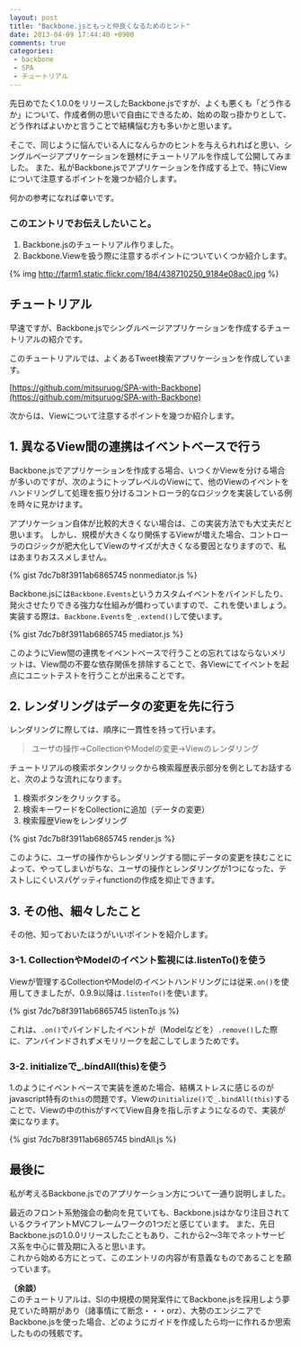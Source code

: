```yaml
---
layout: post
title: "Backbone.jsともっと仲良くなるためのヒント"
date: 2013-04-09 17:44:40 +0900
comments: true
categories: 
 - backbone
 - SPA
 - チュートリアル
---
```


先日めでたく1.0.0をリリースしたBackbone.jsですが、よくも悪くも「どう作るか」について、作成者側の思いで自由にできるため、始めの取っ掛かりとして、どう作ればよいかと言うことで結構悩む方も多いかと思います。

そこで、同じように悩んでいる人になんらかのヒントを与えられればと思い、シングルページアプリケーションを題材にチュートリアルを作成して公開してみました。
また、私がBackbone.jsでアプリケーションを作成する上で、特にViewについて注意するポイントを幾つか紹介します。

<!-- more -->

何かの参考になれば幸いです。

###  このエントリでお伝えしたいこと。

1.  Backbone.jsのチュートリアル作りました。
2.  Backbone.Viewを扱う際に注意するポイントについていくつか紹介します。

{% img http://farm1.static.flickr.com/184/438710250_9184e08ac0.jpg %}

##  チュートリアル
早速ですが、Backbone.jsでシングルページアプリケーションを作成するチュートリアルの紹介です。

このチュートリアルでは、よくあるTweet検索アプリケーションを作成しています。

[https://github.com/mitsuruog/SPA-with-Backbone](https://github.com/mitsuruog/SPA-with-Backbone)

次からは、Viewについて注意するポイントを幾つか紹介します。

##  1. 異なるView間の連携はイベントベースで行う

Backbone.jsでアプリケーションを作成する場合、いつくかViewを分ける場合が多いのですが、次のようにトップレベルのViewにて、他のViewのイベントをハンドリングして処理を振り分けるコントローラ的なロジックを実装している例を時々に見かけます。

アプリケーション自体が比較的大きくない場合は、この実装方法でも大丈夫だと思います。
しかし、規模が大きくなり関係するViewが増えた場合、コントローラのロジックが肥大化してViewのサイズが大きくなる要因となりますので、私はあまりおススメしません。

{% gist 7dc7b8f3911ab6865745 nonmediator.js %}

Backbone.jsには`Backbone.Events`というカスタムイベントをバインドしたり、発火させたりできる強力な仕組みが備わっていますので、これを使いましょう。
実装する際は、`Backbone.Events`を`_.extend()`して使います。

{% gist 7dc7b8f3911ab6865745 mediator.js %}

このようにView間の連携をイベントベースで行うことの忘れてはならないメリットは、View間の不要な依存関係を排除することで、各Viewにてイベントを起点にユニットテストを行うことが出来ることです。

## 2. レンダリングはデータの変更を先に行う

レンダリングに際しては、順序に一貫性を持って行います。

> ユーザの操作→CollectionやModelの変更→Viewのレンダリング

チュートリアルの検索ボタンクリックから検索履歴表示部分を例としてお話すると、次のような流れになります。

1.  検索ボタンをクリックする。
2.  検索キーワードをCollectionに追加（データの変更）
3.  検索履歴Viewをレンダリング

{% gist 7dc7b8f3911ab6865745 render.js %}

このように、ユーザの操作からレンダリングする間にデータの変更を挟むことによって、やってしまいがちな、ユーザの操作とレンダリングが1つになった、テストしにくいスパゲッティfunctionの作成を抑止できます。

## 3. その他、細々したこと

その他、知っておいたほうがいいポイントを紹介します。 

###  3-1. CollectionやModelのイベント監視には.listenTo()を使う

Viewが管理するCollectionやModelのイベントハンドリングには従来`.on()`を使用してきましたが、0.9.9以降は`.listenTo()`を使います。

{% gist 7dc7b8f3911ab6865745 listenTo.js %}

これは、`.on()`でバインドしたイベントが（Modelなどを）`.remove()`した際に、アンバインドされずメモリリークを起こしてしまうためです。
  
###  3-2. initializeで_.bindAll(this)を使う

1.のようにイベントベースで実装を進めた場合、結構ストレスに感じるのがjavascript特有の`this`の問題です。Viewの`initialize()`で`_.bindAll(this)`することで、Viewの中のthisがすべてView自身を指し示すようになるので、実装が楽になります。

{% gist 7dc7b8f3911ab6865745 bindAll.js %}

## 最後に

私が考えるBackbone.jsでのアプリケーション方について一通り説明しました。

最近のフロント系勉強会の動向を見ていても、Backbone.jsはかなり注目されているクライアントMVCフレームワークの1つだと感じています。
また、先日Backbone.jsの1.0.0リリースしたこともあり、これから2～3年でネットサービス系を中心に普及期に入ると思います。  
これから始める方にとって、このエントリの内容が有意義なものであることを願っています。

**（余談）**  
このチュートリアルは、SIの中規模の開発案件にてBackbone.jsを採用しよう夢見ていた時期があり（諸事情にて断念・・・orz）、大勢のエンジニアでBackbone.jsを使った場合、どのようにガイドを作成したら均一に作れるか思索したものの残骸です。
